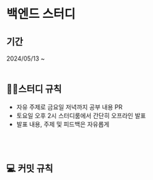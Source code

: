 # 백엔드 스터디
## 기간
2024/05/13 ~
</br>
</br>

## 🙋‍♀️스터디 규칙
- 자유 주제로 금요일 저녁까지 공부 내용 PR
- 토요일 오후 2시 스터디룸에서 간단히 오프라인 발표
- 발표 내용, 주제 및 피드백은 자유롭게
</br>
</br>

## 💻 커밋 규칙
